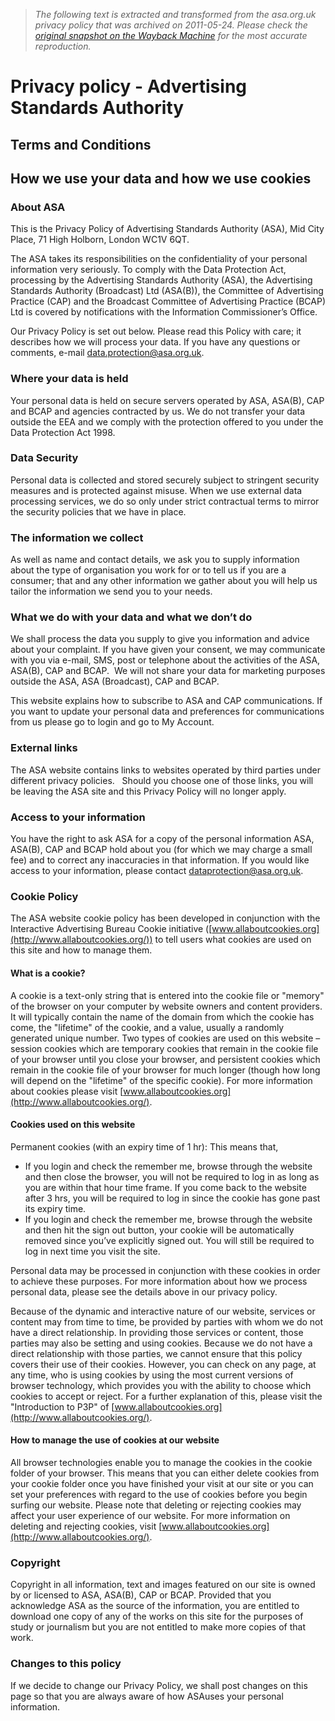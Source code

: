 > *The following text is extracted and transformed from the asa.org.uk privacy policy that was archived on 2011-05-24. Please check the [original snapshot on the Wayback Machine](https://web.archive.org/web/20110524133221id_/http%3A//www.asa.org.uk/General/Privacy-policy.aspx) for the most accurate reproduction.*

# Privacy policy - Advertising Standards Authority

## Terms and Conditions

## How we use your data and how we use cookies

### About ASA

This is the Privacy Policy of Advertising Standards Authority (ASA), Mid City Place, 71 High Holborn, London WC1V 6QT.

The ASA takes its responsibilities on the confidentiality of your personal information very seriously. To comply with the Data Protection Act, processing by the Advertising Standards Authority (ASA), the Advertising Standards Authority (Broadcast) Ltd (ASA(B)), the Committee of Advertising Practice (CAP) and the Broadcast Committee of Advertising Practice (BCAP) Ltd is covered by notifications with the Information Commissioner’s Office.

Our Privacy Policy is set out below. Please read this Policy with care; it describes how we will process your data. If you have any questions or comments, e-mail [data.protection@asa.org.uk](mailto:data.protection@asa.org.uk).

### Where your data is held

Your personal data is held on secure servers operated by ASA, ASA(B), CAP and BCAP and agencies contracted by us. We do not transfer your data outside the EEA and we comply with the protection offered to you under the Data Protection Act 1998.

### Data Security

Personal data is collected and stored securely subject to stringent security measures and is protected against misuse. When we use external data processing services, we do so only under strict contractual terms to mirror the security policies that we have in place.

### The information we collect

As well as name and contact details, we ask you to supply information about the type of organisation you work for or to tell us if you are a consumer; that and any other information we gather about you will help us tailor the information we send you to your needs. 

### What we do with your data and what we don’t do

We shall process the data you supply to give you information and advice about your complaint. If you have given your consent, we may communicate with you via e-mail, SMS, post or telephone about the activities of the ASA, ASA(B), CAP and BCAP.  We will not share your data for marketing purposes outside the ASA, ASA (Broadcast), CAP and BCAP.

This website explains how to subscribe to ASA and CAP communications. If you want to update your personal data and preferences for communications from us please go to login and go to My Account. 

### External links

The ASA website contains links to websites operated by third parties under different privacy policies.   Should you choose one of those links, you will be leaving the ASA site and this Privacy Policy will no longer apply.

### Access to your information

You have the right to ask ASA for a copy of the personal information ASA, ASA(B), CAP and BCAP hold about you (for which we may charge a small fee) and to correct any inaccuracies in that information. If you would like access to your information, please contact [dataprotection@asa.org.uk](mailto:dataprotection@asa.org.uk). 

### Cookie Policy

The ASA website cookie policy has been developed in conjunction with the Interactive Advertising Bureau Cookie initiative ([www.allaboutcookies.org](http://www.allaboutcookies.org/)) to tell users what cookies are used on this site and how to manage them.

#### What is a cookie?

A cookie is a text-only string that is entered into the cookie file or "memory" of the browser on your computer by website owners and content providers. It will typically contain the name of the domain from which the cookie has come, the "lifetime" of the cookie, and a value, usually a randomly generated unique number. Two types of cookies are used on this website – session cookies which are temporary cookies that remain in the cookie file of your browser until you close your browser, and persistent cookies which remain in the cookie file of your browser for much longer (though how long will depend on the "lifetime" of the specific cookie). For more information about cookies please visit [www.allaboutcookies.org](http://www.allaboutcookies.org/). 

#### Cookies used on this website

Permanent cookies (with an expiry time of 1 hr): This means that,

  * If you login and check the remember me, browse through the website and then close the browser, you will not be required to log in as long as you are within that hour time frame. If you come back to the website after 3 hrs, you will be required to log in since the cookie has gone past its expiry time. 
  * If you login and check the remember me, browse through the website and then hit the sign out button, your cookie will be automatically removed since you’ve explicitly signed out. You will still be required to log in next time you visit the site.



Personal data may be processed in conjunction with these cookies in order to achieve these purposes. For more information about how we process personal data, please see the details above in our privacy policy. 

Because of the dynamic and interactive nature of our website, services or content may from time to time, be provided by parties with whom we do not have a direct relationship. In providing those services or content, those parties may also be setting and using cookies. Because we do not have a direct relationship with those parties, we cannot ensure that this policy covers their use of their cookies. However, you can check on any page, at any time, who is using cookies by using the most current versions of browser technology, which provides you with the ability to choose which cookies to accept or reject. For a further explanation of this, please visit the "Introduction to P3P" of [www.allaboutcookies.org](http://www.allaboutcookies.org/). 

#### How to manage the use of cookies at our website

All browser technologies enable you to manage the cookies in the cookie folder of your browser. This means that you can either delete cookies from your cookie folder once you have finished your visit at our site or you can set your preferences with regard to the use of cookies before you begin surfing our website. Please note that deleting or rejecting cookies may affect your user experience of our website. For more information on deleting and rejecting cookies, visit [www.allaboutcookies.org](http://www.allaboutcookies.org/).

### Copyright

Copyright in all information, text and images featured on our site is owned by or licensed to ASA, ASA(B), CAP or BCAP. Provided that you acknowledge ASA as the source of the information, you are entitled to download one copy of any of the works on this site for the purposes of study or journalism but you are not entitled to make more copies of that work.

### Changes to this policy

If we decide to change our Privacy Policy, we shall post changes on this page so that you are always aware of how ASAuses your personal information.
